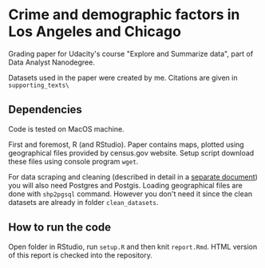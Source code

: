 # Crime and demographic factors in Los Angeles and Chicago
Grading paper for Udacity's course "Explore and Summarize data", part of Data Analyst Nanodegree.

Datasets used in the paper were created by me. Citations are given in `supporting_texts\`

## Dependencies
Code is tested on MacOS machine. 

First and foremost, R (and RStudio). Paper contains maps, plotted using geographical files provided by census.gov website. Setup script download these files using console program `wget`.

For data scraping and cleaning (described in detail in a [separate document](https://github.com/nikita-barsukov/ud-651/blob/master/supporting_texts/dataset_construction.md)) you will also need Postgres and Postgis. Loading geographical files are done with `shp2pgsql` command. However you don't need it since the clean datasets are already in folder `clean_datasets`.

## How to run the code

Open folder in RStudio, run `setup.R` and then knit `report.Rmd`. HTML version of this report is checked into the repository.
